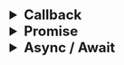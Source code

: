 <details >
 <summary style="font-size: x-large; font-weight: bold">Callback</summary>

Callback are used to handle asynchronous code. 
It is a function that is passed as an argument to another function. 


### Callback Hell
![img_2.png](images/img_2.png)

![img_3.png](images/img_3.png)

One function called inside another because each one need to happen
after the other. 

Like in first create order -> Proceed To payment -> show order summary

### Inversion of Control

![img_4.png](images/img_4.png)

Here execution of `proceedToPayment` is dependent on `createOrder` function,
hence we have lost the control over it. There code multiple issues
with `createOrder` function which will affect `proceedToPayment` function.

---
</details>

<details >
 <summary style="font-size: x-large; font-weight: bold">Promise</summary>

### A `Promise` is an object representing the eventual completion or failure of an asynchronous operation.

<details >
 <summary style="font-size: medium; font-weight: bold">Namaste JS</summary>

![img_5.png](images/img_5.png)


Alike in callback we where passing function we are attaching `proceedToPayment` function to it.
This gives more control over it.

![img_6.png](images/img_6.png)
![img_7.png](images/img_7.png)

Initially `user` will be undefined but after line 15 `user` will have `promise` object.
It has two value
1. PromiseState (pending, fulfilled, rejected)
2. PromiseResult

Solving Callback Hell
![img_8.png](images/img_8.png)
![img_9.png](images/img_9.png)

Referred Video: https://youtu.be/ap-6PPAuK1Y?si=XgXdtziWUV-JRDId

**Creating a Promise**
![img_11.png](images/img_11.png)

![img_12.png](images/img_12.png)

### What is Callback Hell?

**Callback hell** refers to the situation where multiple asynchronous functions are nested within each other, leading to code that is difficult to read, maintain, and debug. This usually happens when callbacks are used in a sequential manner, and each subsequent operation depends on the result of the previous one.

#### Example of Callback Hell

```javascript
function getUser(userId, callback) {
    setTimeout(() => {
        console.log("Fetched user");
        callback({ userId, name: "John" });
    }, 1000);
}

function getPosts(userId, callback) {
    setTimeout(() => {
        console.log("Fetched posts");
        callback([{ postId: 1, content: "Post 1" }, { postId: 2, content: "Post 2" }]);
    }, 1000);
}

function getComments(postId, callback) {
    setTimeout(() => {
        console.log("Fetched comments");
        callback([{ commentId: 1, content: "Nice post!" }, { commentId: 2, content: "Thanks!" }]);
    }, 1000);
}

// Callback hell with nested functions
getUser(1, (user) => {
    getPosts(user.userId, (posts) => {
        getComments(posts[0].postId, (comments) => {
            console.log(comments);
        });
    });
});
```

In the above example, the code becomes increasingly nested as we fetch user data, posts, and comments in sequence, which makes it harder to follow and maintain.

### How Promises Solve Callback Hell

Promises are used to handle asynchronous operations in a more readable and maintainable way by chaining them, rather than nesting. Promises help flatten the structure of asynchronous calls, allowing better readability.

#### Example Using Promises

```javascript
function getUser(userId) {
    return new Promise((resolve, reject) => {
        setTimeout(() => {
            console.log("Fetched user");
            resolve({ userId, name: "John" });
        }, 1000);
    });
}

function getPosts(userId) {
    return new Promise((resolve, reject) => {
        setTimeout(() => {
            console.log("Fetched posts");
            resolve([{ postId: 1, content: "Post 1" }, { postId: 2, content: "Post 2" }]);
        }, 1000);
    });
}

function getComments(postId) {
    return new Promise((resolve, reject) => {
        setTimeout(() => {
            console.log("Fetched comments");
            resolve([{ commentId: 1, content: "Nice post!" }, { commentId: 2, content: "Thanks!" }]);
        }, 1000);
    });
}

// Promise chaining to avoid callback hell
getUser(1)
    .then(user => getPosts(user.userId))
    .then(posts => getComments(posts[0].postId))
    .then(comments => console.log(comments))
    .catch(error => console.error(error));
```

### Key Differences:
- **Readability**: Promises allow us to chain operations in a flat structure, making the code easier to read.
- **Error Handling**: Promises provide a built-in way to handle errors using `.catch()`, whereas error handling in callbacks can become cumbersome.



---
</details>

<details >
 <summary style="font-size: medium; font-weight: bold">Maximilian Schwarzmüller</summary>

![img.png](images/img.png)
![img_1.png](images/img_1.png)

Go through these below video for more details:
https://www.udemy.com/course/javascript-the-complete-guide-2020-beginner-advanced/learn/lecture/16329906#overview


---
</details>

**MUST do `Promise.all` polyfill question:**
[1-important-concept -> 04-js-concept -> polyfills -> promise.all](../polyfills/readme.md)


Nice article by Builder.io:
https://www.builder.io/blog/promises

<details >
 <summary style="font-size: medium; font-weight: bold">Promise API's</summary>

<details >
 <summary style="font-size: small; font-weight: bold">Promise.all()</summary>

1. All success cases
![img_13.png](images/img_13.png)

2. Some failure cases
![img_14.png](images/img_14.png)

As soon we get error from any one promise error is thrown and no other 
promise will be executed.

![img_20.png](images/img_20.png)


---
</details>

<details >
 <summary style="font-size: small; font-weight: bold">Promise.allSettled()</summary>

![img_15.png](images/img_15.png)

![img_21.png](images/img_21.png)

---
</details>

<details >
 <summary style="font-size: small; font-weight: bold">Promise.race()</summary>

![img_16.png](images/img_16.png)

Value of **first settled promise** will be returned irresptive of error or failure

![img_17.png](images/img_17.png)

![img_22.png](images/img_22.png)


---
</details>

<details >
 <summary style="font-size: small; font-weight: bold">Promise.any()</summary>

Value of **first success settled promise** will be returned

![img_18.png](images/img_18.png)

![img_19.png](images/img_19.png)
If all error case then **aggregateError** is thrown

![img_23.png](images/img_23.png)

---
</details>

Referred Video: https://youtu.be/DlTVt1rZjIo?si=UlMdAtzKcaydIACp

---
</details>


---
</details>


<details >
 <summary style="font-size: x-large; font-weight: bold">Async / Await</summary>

![img_24.png](images/img_24.png)

### Async functions Always return a promise

![img_25.png](images/img_25.png)

If we returning Promise in async function then it will same like above and it 
return Promise of promise

**For async/await go through the Maximilian Schwarzmüller video**

---
</details>

